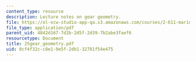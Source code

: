 ```yaml
---
content_type: resource
description: Lecture notes on gear geometry.
file: https://ol-ocw-studio-app-qa.s3.amazonaws.com/courses/2-611-marine-power-and-propulsion-fall-2006/0cf4f32cc8e19e5f2db132701f54e475_25gear_geometry.pdf
file_type: application/pdf
parent_uid: 4842d167-7d2b-2d5f-2d39-7b2abe3faef6
resourcetype: Document
title: 25gear_geometry.pdf
uid: 0cf4f32c-c8e1-9e5f-2db1-32701f54e475
---
```

